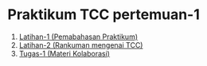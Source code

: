 <h1> Praktikum TCC pertemuan-1 </h1>

1. [Latihan-1 (Pemabahasan Praktikum)](/minggu-01/git-single.md) 
2. [Latihan-2 (Rankuman mengenai TCC)](/minggu-01/rangkuman-cloud-computing.md)
3. [Tugas-1 (Materi Kolaborasi)](/minggu-01/git-kolaborasi.md)
